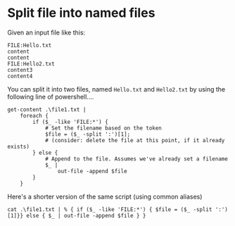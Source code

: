 # Split file into named files

Given an input file like this:

	FILE:Hello.txt
	content
	content
	FILE:Hello2.txt
	content3
	content4

You can split it into two files, named `Hello.txt` and `Hello2.txt` by using the following line of powershell....


	get-content .\file1.txt |
		foreach {
			if ($_ -like 'FILE:*') {
				# Set the filename based on the token
				$file = ($_ -split ':')[1];
				# (consider: delete the file at this point, if it already exists)
			} else {
				# Append to the file. Assumes we've already set a filename
				$_ |
					out-file -append $file
			}
		}

Here's a shorter version of the same script (using common aliases)

	cat .\file1.txt | % { if ($_ -like 'FILE:*') { $file = ($_ -split ':')[1]}} else { $_ | out-file -append $file } }

